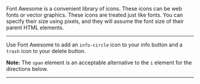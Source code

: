 <div class="challenge-instructions bootstrap"><div><section id="description">
<p>Font Awesome is a convenient library of icons. These icons can be web fonts or vector graphics. These icons are treated just like fonts. You can specify their size using pixels, and they will assume the font size of their parent HTML elements.</p>
</section></div><hr/><div><section id="instructions">
<p>Use Font Awesome to add an <code>info-circle</code> icon to your info button and a <code>trash</code> icon to your delete button.</p>
<p><strong>Note:</strong> The <code>span</code> element is an acceptable alternative to the <code>i</code> element for the directions below.</p>
</section></div><hr/></div>